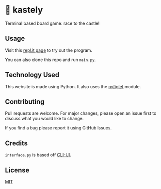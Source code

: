 # 🏰 kastely

Terminal based board game: race to the castle!

## Usage

Visit this [repl.it page](https://kastely.sampoder.repl.run/) to try out the program.

You can also clone this repo and run `main.py`.

## Technology Used

This website is made using Python. It also uses the [pyfiglet](https://pypi.org/project/pyfiglet/0.7/) module.

## Contributing
Pull requests are welcome. For major changes, please open an issue first to discuss what you would like to change.

If you find a bug please report it using GitHub Issues.

## Credits

`interface.py` is based off [CLI-UI](https://tankerhq.github.io/python-cli-ui/).

## License
[MIT](https://choosealicense.com/licenses/mit/)

